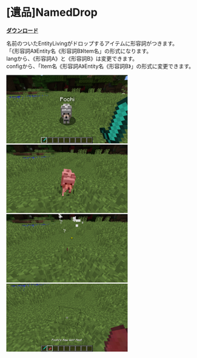 # [遺品]NamedDrop

[**ダウンロード**](https://github.com/eyeq/mod-1.11.2-NamedDrop/releases/download/1.0/1.11.2-NamedDrop-1.0.jar)

名前のついたEntityLivingがドロップするアイテムに形容詞がつきます。  
「《形容詞A》Entity名《形容詞B》Item名」の形式になります。  
langから、《形容詞A》と《形容詞B》は変更できます。  
configから、「Item名《形容詞A》Entity名《形容詞B》」の形式に変更できます。  

<img src="https://github.com/eyeq/mod-1.11.2-NamedDrop/blob/master/screenshots/0.png" width="320px">  
<img src="https://github.com/eyeq/mod-1.11.2-NamedDrop/blob/master/screenshots/1.png" width="320px">  
<img src="https://github.com/eyeq/mod-1.11.2-NamedDrop/blob/master/screenshots/2.png" width="320px">  
<img src="https://github.com/eyeq/mod-1.11.2-NamedDrop/blob/master/screenshots/3.png" width="320px">  

